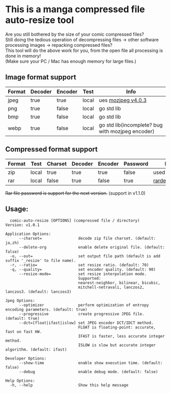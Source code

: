 This is a manga compressed file auto-resize tool
================================================

Are you still bothered by the size of your comic compressed files?<br>
Still doing the tedious operation of decompressing files -> other software processing images -> repacking compressed files?<br>
This tool will do the above work for you, from the open file all processing is done in memory!<br>
(Make sure your PC / Mac has enough memory for large files.)


## Image format support

| Format | Decoder | Encoder | Test  | Info                                                     |
|--------|---------|---------|-------|----------------------------------------------------------|
| jpeg   | true    | true    | local | ues [mozjpeg v4.0.3](https://github.com/mozilla/mozjpeg) |
| png    | true    | false   | local | go std lib                                               |
| bmp    | true    | false   | local | go std lib                                               |
| webp   | true    | false   | local | go std lib(incomplete? bug with mozjpeg encoder)         |


## Compressed format support

| Format | Test  | Charset | Decoder | Encoder | Password | Info                                                 |
|--------|-------|---------|---------|---------|----------|------------------------------------------------------|
| zip    | local | true    | true    | true    | false    | used go std                                          |
| rar    | local | false   | true    | false   | true     | [rardecode/v2](https://github.com/nwaples/rardecode) |

~~Rar file password is support for the next version.~~ (support in v1.1.0)

Usage:
------

```
  comic-auto-resize [OPTIONS] (compressed file / directory)
Version: v1.0.1

Application Options:
      --charset=                decode zip file charset. (default: ja,zh)
      --delete-org              enable delete original file. (default: false)
  -o, --out=                    set output file path (default is add suffix '_resize' to file name).
  -r, --ratio=                  set resize ratio. (default: 70)
  -q, --quality=                set encoder quality. (default: 90)
      --resize-mode=            set resize interpolation mode.
                                Supported:
                                nearest-neighbor, bilinear, bicubic,
                                mitchell-netravali, lanczos2, lanczos3. (default: lanczos3)

Jpeg Options:
      --optimizer               perform optimization of entropy encoding parameters. (default: true)
      --progressive             create progressive JPEG file. (default: true)
      --dct=[float|ifast|islow] set JPEG encoder DCT/IDCT method.
                                FLOAT is floating-point: accurate, fast on fast HW.
                                IFAST is faster, less accurate integer method.
                                ISLOW is slow but accurate integer algorithm. (default: ifast)

Developer Options:
      --show-time               enable show execution time. (default: false)
      --debug                   enable debug mode. (default: false)

Help Options:
  -h, --help                    Show this help message
```
